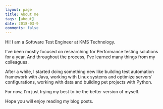 ```yaml
---
layout: page
title: About me
tags: [about]
date: 2018-03-9
comments: false
---
```

Hi! 
I am a Software Test Engineer at KMS Technology. 

I've been mostly focused on researching for Performance testing solutions for a year. And throughout the process, I've learned many things from my colleagues. 

After a while, I started doing something new like building test automation framework with Java, working with Linux systems and optimize servers' configurations, working with data and building pet projects with Python.

For now, I'm just trying my best to be the better version of myself.

Hope you will enjoy reading my blog posts.